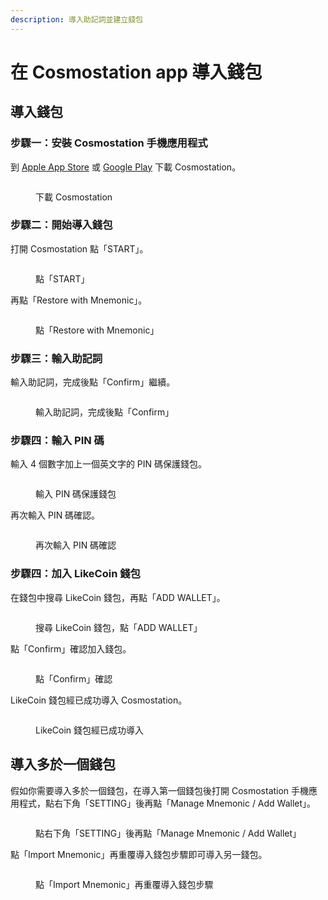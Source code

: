 ```yaml
---
description: 導入助記詞並建立錢包
---
```


# 在 Cosmostation app 導入錢包

## 導入錢包

### 步驟一：安裝 Cosmostation 手機應用程式

到 [Apple App Store](https://apps.apple.com/us/app/cosmostation/id1459830339) 或 [Google Play](https://play.google.com/store/apps/details?id=wannabit.io.cosmostaion\&hl=en\_US\&gl=US) 下載 Cosmostation。

<figure><img src="../../../.gitbook/assets/Cosmostation mobile import wallet 1.png" alt=""><figcaption><p>下載 Cosmostation</p></figcaption></figure>

### 步驟二：開始導入錢包

打開 Cosmostation 點「START」。

<figure><img src="../../../.gitbook/assets/Cosmostation mobile import wallet 2.png" alt=""><figcaption><p>點「START」</p></figcaption></figure>

再點「Restore with Mnemonic」。

<figure><img src="../../../.gitbook/assets/Cosmostation mobile import wallet 3.png" alt=""><figcaption><p>點「Restore with Mnemonic」</p></figcaption></figure>

### 步驟三：輸入助記詞

輸入助記詞，完成後點「Confirm」繼續。

<figure><img src="../../../.gitbook/assets/Cosmostation mobile import wallet 4.jpg" alt=""><figcaption><p>輸入助記詞，完成後點「Confirm」</p></figcaption></figure>

### 步驟四：輸入 PIN 碼

輸入 4 個數字加上一個英文字的 PIN 碼保護錢包。

<figure><img src="../../../.gitbook/assets/Cosmostation mobile import wallet 5.png" alt=""><figcaption><p>輸入 PIN 碼保護錢包</p></figcaption></figure>

再次輸入 PIN 碼確認。

<figure><img src="../../../.gitbook/assets/Cosmostation mobile import wallet 6.png" alt=""><figcaption><p>再次輸入 PIN 碼確認</p></figcaption></figure>

### 步驟四：加入 LikeCoin 錢包

在錢包中搜尋 LikeCoin 錢包，再點「ADD WALLET」。

<figure><img src="../../../.gitbook/assets/Cosmostation mobile import wallet 7.png" alt=""><figcaption><p>搜尋 LikeCoin 錢包，點「ADD WALLET」</p></figcaption></figure>

點「Confirm」確認加入錢包。

<figure><img src="../../../.gitbook/assets/Cosmostation mobile import wallet 8.png" alt=""><figcaption><p>點「Confirm」確認</p></figcaption></figure>

LikeCoin 錢包經已成功導入 Cosmostation。

<figure><img src="../../../.gitbook/assets/Cosmostation mobile import wallet 9.png" alt=""><figcaption><p>LikeCoin 錢包經已成功導入</p></figcaption></figure>

## 導入多於一個錢包

假如你需要導入多於一個錢包，在導入第一個錢包後打開 Cosmostation 手機應用程式，點右下角「SETTING」後再點「Manage Mnemonic / Add Wallet」。

<figure><img src="../../../.gitbook/assets/Cosmostation mobile import wallet 10.png" alt=""><figcaption><p>點右下角「SETTING」後再點「Manage Mnemonic / Add Wallet」</p></figcaption></figure>

點「Import Mnemonic」再重覆導入錢包步驟即可導入另一錢包。

<figure><img src="../../../.gitbook/assets/Cosmostation mobile import wallet 11.png" alt=""><figcaption><p>點「Import Mnemonic」再重覆導入錢包步驟</p></figcaption></figure>

